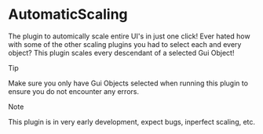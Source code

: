 # AutomaticScaling

The plugin to automically scale entire UI's in just one click!
Ever hated how with some of the other scaling plugins you had to select each and every object? This plugin scales every descendant of a selected Gui Object!

> [!TIP]
> Make sure you only have Gui Objects selected when running this plugin to ensure you do not encounter any errors.

> [!NOTE]
> This plugin is in very early development, expect bugs, inperfect scaling, etc.

